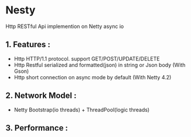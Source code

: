 # Nesty
Http RESTful Api implemention on Netty async io

## 1. Features :

* Http HTTP/1.1 protocol. support GET/POST/UPDATE/DELETE
* Http Restful serialized and formatted(json) in string or Json body (With Gson)
* Http short connection on async mode by default (With Netty 4.2)

## 2. Network Model :

* Netty Bootstrap(io threads) + ThreadPool(logic threads)

## 3. Performance :
